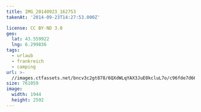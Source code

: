 ```yaml
---
title: IMG_20140923_162753
takenAt: '2014-09-23T14:27:53.000Z'

license: CC BY-ND 3.0
geo:
  lat: 43.559922
  lng: 6.299836
tags:
  - urlaub
  - frankreich
  - camping
url: >-
  //images.ctfassets.net/bncv3c2gt878/6QXdWLqYAX3JuE0kcluL7o/c96fde7d6626831303bdd231a592ed62/img_20140923_162753_28313130265_o
size: 761059
image:
  width: 1944
  height: 2592
---
```

